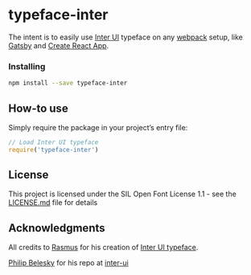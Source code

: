 # typeface-inter

The intent is to easily use [Inter UI](https://github.com/rsms/inter/) typeface on any [webpack](https://github.com/webpack) setup, like [Gatsby](https://github.com/gatsbyjs/gatsby) and [Create React App](https://github.com/facebook/create-react-app).


### Installing
```bash
npm install --save typeface-inter
```

## How-to use

Simply require the package in your project’s entry file:
```javascript
// Load Inter UI typeface
require('typeface-inter')
```

## License

This project is licensed under the SIL Open Font License 1.1 - see the [LICENSE.md](LICENSE.md) file for details

## Acknowledgments

All credits to [Rasmus](https://github.com/rsms) for his creation of [Inter UI typeface](https://github.com/rsms/inter).

[Philip Belesky](https://github.com/philipbelesky) for his repo at [inter-ui](https://github.com/philipbelesky/inter-ui)
